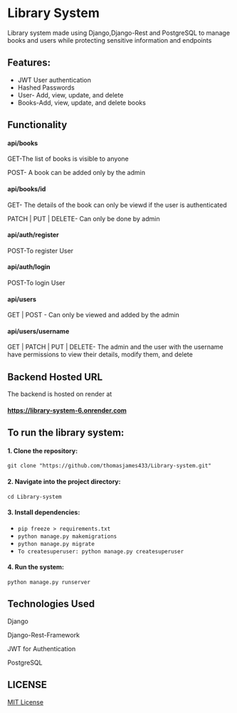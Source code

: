 # Library System
Library system made using Django,Django-Rest and PostgreSQL to manage books and users while protecting sensitive information and endpoints

## Features:
- JWT User authentication
- Hashed Passwords
- User- Add, view, update, and delete
- Books-Add, view, update, and delete books

## Functionality

#### api/books
 GET-The list of books is visible to anyone

 POST- A book can be added only by the admin

#### api/books/id
  GET- The details of the book can only be viewd if the user is authenticated
 
  PATCH | PUT | DELETE- Can only be done by admin

#### api/auth/register
  POST-To register User

#### api/auth/login
  POST-To login User

#### api/users
  GET | POST - Can only be viewed and added by the admin

#### api/users/username 
GET | PATCH | PUT | DELETE- The admin and the user with the username have permissions to view their details, modify them, and delete

## Backend Hosted URL
The backend is hosted on render at 
#### https://library-system-6.onrender.com


## To run the library system:

#### 1. Clone the repository:
   `git clone "https://github.com/thomasjames433/Library-system.git"`
#### 2. Navigate into the project directory:
   `cd Library-system`
#### 3. Install dependencies:
   - `pip freeze > requirements.txt`
   - `python manage.py makemigrations`
   - `python manage.py migrate`  
   - `To createsuperuser: python manage.py createsuperuser`
#### 4. Run the system:
   `python manage.py runserver`

## Technologies Used
Django

Django-Rest-Framework

JWT for Authentication

PostgreSQL

## LICENSE
[MIT License](LICENSE)

